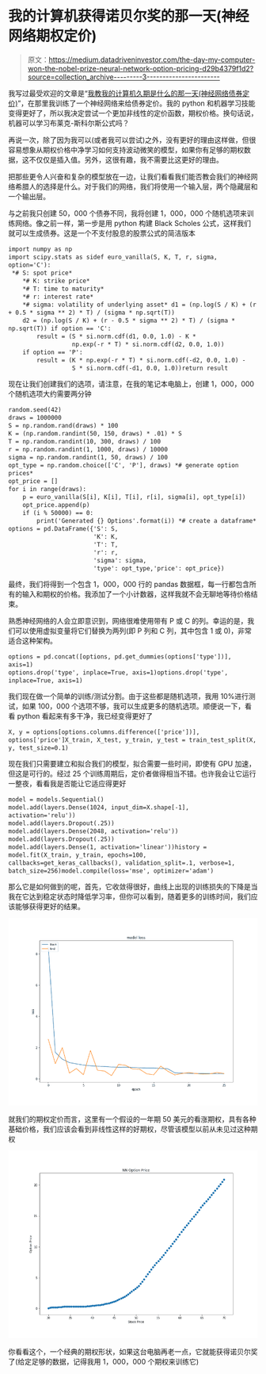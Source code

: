 # 我的计算机获得诺贝尔奖的那一天(神经网络期权定价)

> 原文：<https://medium.datadriveninvestor.com/the-day-my-computer-won-the-nobel-prize-neural-network-option-pricing-d29b4379f1d2?source=collection_archive---------3----------------------->

我写过最受欢迎的文章是“[我教我的计算机久期是什么的那一天(神经网络债券定价)](https://www.linkedin.com/pulse/day-i-taught-my-computer-what-duration-neural-network-jacob-bourne/)”，在那里我训练了一个神经网络来给债券定价。我的 python 和机器学习技能变得更好了，所以我决定尝试一个更加非线性的定价函数，期权价格。换句话说，机器可以学习布莱克-斯科尔斯公式吗？

再说一次，除了因为我可以(或者我可以尝试)之外，没有更好的理由这样做，但很容易想象从期权价格中净学习如何支持波动微笑的模型，如果你有足够的期权数据，这不仅仅是插入值。另外，这很有趣，我不需要比这更好的理由。

把那些更令人兴奋和复杂的模型放在一边，让我们看看我们能否教会我们的神经网络希腊人的选择是什么。对于我们的网络，我们将使用一个输入层，两个隐藏层和一个输出层。

与之前我只创建 50，000 个债券不同，我将创建 1，000，000 个随机选项来训练网络。像之前一样，第一步是用 python 构建 Black Scholes 公式，这样我们就可以生成债券。这是一个不支付股息的股票公式的简洁版本

```
import numpy as np
import scipy.stats as sidef euro_vanilla(S, K, T, r, sigma, option='C'):
 *# S: spot price*
    *# K: strike price*
    *# T: time to maturity*
    *# r: interest rate*
    *# sigma: volatility of underlying asset* d1 = (np.log(S / K) + (r + 0.5 * sigma ** 2) * T) / (sigma * np.sqrt(T))
    d2 = (np.log(S / K) + (r - 0.5 * sigma ** 2) * T) / (sigma * np.sqrt(T)) if option == 'C':
        result = (S * si.norm.cdf(d1, 0.0, 1.0) - K *
                  np.exp(-r * T) * si.norm.cdf(d2, 0.0, 1.0))
    if option == 'P':
        result = (K * np.exp(-r * T) * si.norm.cdf(-d2, 0.0, 1.0) -
                  S * si.norm.cdf(-d1, 0.0, 1.0))return result
```

现在让我们创建我们的选项，请注意，在我的笔记本电脑上，创建 1，000，000 个随机选项大约需要两分钟

```
random.seed(42)
draws = 1000000
S = np.random.rand(draws) * 100
K = (np.random.randint(50, 150, draws) * .01) * S
T = np.random.randint(10, 300, draws) / 100
r = np.random.randint(1, 1000, draws) / 10000
sigma = np.random.randint(1, 50, draws) / 100
opt_type = np.random.choice(['C', 'P'], draws) *# generate option prices*
opt_price = []
for i in range(draws):
    p = euro_vanilla(S[i], K[i], T[i], r[i], sigma[i], opt_type[i])
    opt_price.append(p)
    if (i % 50000) == 0:
        print('Generated {} Options'.format(i)) *# create a dataframe*
options = pd.DataFrame({'S': S,
                        'K': K,
                        'T': T,
                        'r': r,
                        'sigma': sigma,
                        'type': opt_type,'price': opt_price})
```

最终，我们将得到一个包含 1，000，000 行的 pandas 数据框，每一行都包含所有的输入和期权的价格。我添加了一个小计数器，这样我就不会无聊地等待价格结束。

熟悉神经网络的人会立即意识到，网络很难使用带有 P 或 C 的列。幸运的是，我们可以使用虚拟变量将它们替换为两列(即 P 列和 C 列，其中包含 1 或 0)，非常适合这种架构。

```
options = pd.concat([options, pd.get_dummies(options['type'])], axis=1)
options.drop('type', inplace=True, axis=1)options.drop('type', inplace=True, axis=1)
```

我们现在做一个简单的训练/测试分割。由于这些都是随机选项，我用 10%进行测试，如果 100，000 个选项不够，我可以生成更多的随机选项。顺便说一下，看看 python 看起来有多干净，我已经变得更好了

```
X, y = options[options.columns.difference(['price'])], options['price']X_train, X_test, y_train, y_test = train_test_split(X, y, test_size=0.1)
```

现在我们只需要建立和拟合我们的模型，拟合需要一些时间，即使有 GPU 加速，但这是可行的。经过 25 个训练周期后，定价者做得相当不错。也许我会让它运行一整夜，看看我是否能让它适应得更好

```
model = models.Sequential()
model.add(layers.Dense(1024, input_dim=X.shape[-1], activation='relu'))
model.add(layers.Dropout(.25))
model.add(layers.Dense(2048, activation='relu'))
model.add(layers.Dropout(.25))
model.add(layers.Dense(1, activation='linear'))history = model.fit(X_train, y_train, epochs=100, callbacks=get_keras_callbacks(), validation_split=.1, verbose=1, batch_size=256)model.compile(loss='mse', optimizer='adam')
```

那么它是如何做到的呢，首先，它收敛得很好，曲线上出现的训练损失的下降是当我在它达到稳定状态时降低学习率，但你可以看到，随着更多的训练时间，我们应该能够获得更好的结果。

![](img/6f84f9e289f2c3604c82de34e971ecf3.png)

就我们的期权定价而言，这里有一个假设的一年期 50 美元的看涨期权，具有各种基础价格，我们应该会看到非线性这样的好期权，尽管该模型以前从未见过这种期权

![](img/632f211c4ab2e931f51197f1a1fcf8a9.png)

你看看这个，一个经典的期权形状，如果这台电脑再老一点，它就能获得诺贝尔奖了(给定足够的数据，记得我用 1，000，000 个期权来训练它)